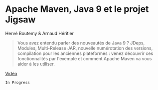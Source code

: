 # Apache Maven, Java 9 et le projet Jigsaw

Hervé Boutemy & Arnaud Héritier

> Vous avez entendu parler des nouveautés de Java 9 ? JDeps, Modules, Multi-Release JAR, nouvelle numérotation des versions, compilation pour les anciennes plateformes : venez découvrir ces fonctionnalités par l'exemple et comment Apache Maven va vous aider à les utiliser.

[Vidéo](https://www.youtube.com/watch?v=6Aqka-QtzxY)

`In Progress`
